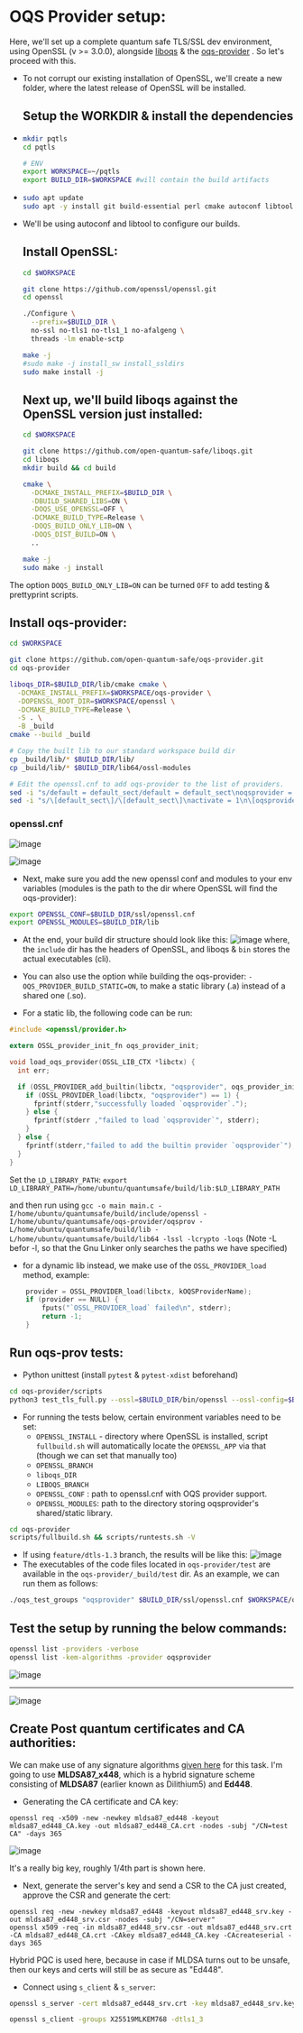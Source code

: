 # OQS Provider setup:

Here, we'll set up a complete quantum safe TLS/SSL dev environment, using OpenSSL (v >= 3.0.0), alongside [liboqs](https://github.com/open-quantum-safe/liboqs) & the [oqs-provider](https://github.com/open-quantum-safe/oqs-provider) . So let's proceed with this.

- To not corrupt our existing installation of OpenSSL, we'll create a new folder, where the latest release of OpenSSL will be installed.

  ## Setup the WORKDIR & install the dependencies
- ```sh
  mkdir pqtls
  cd pqtls

  # ENV
  export WORKSPACE=~/pqtls 
  export BUILD_DIR=$WORKSPACE #will contain the build artifacts
  ```
- ```sh
  sudo apt update
  sudo apt -y install git build-essential perl cmake autoconf libtool zlib1g-dev
  ```
- We'll be using autoconf and libtool to configure our builds.

  ## Install OpenSSL:
  ```sh
  cd $WORKSPACE
  
  git clone https://github.com/openssl/openssl.git
  cd openssl
  
  ./Configure \
    --prefix=$BUILD_DIR \
    no-ssl no-tls1 no-tls1_1 no-afalgeng \
    threads -lm enable-sctp
  
  make -j
  #sudo make -j install_sw install_ssldirs
  sudo make install -j
  ```

  ## Next up, we'll build liboqs against the OpenSSL version just installed:
  ```sh
  cd $WORKSPACE

  git clone https://github.com/open-quantum-safe/liboqs.git
  cd liboqs
  mkdir build && cd build
  
  cmake \
    -DCMAKE_INSTALL_PREFIX=$BUILD_DIR \
    -DBUILD_SHARED_LIBS=ON \
    -DOQS_USE_OPENSSL=OFF \
    -DCMAKE_BUILD_TYPE=Release \
    -DOQS_BUILD_ONLY_LIB=ON \
    -DOQS_DIST_BUILD=ON \
    ..
  
  make -j
  sudo make -j install
  ```
The option `DOQS_BUILD_ONLY_LIB=ON` can be turned `OFF` to add testing & prettyprint scripts. 
 ## Install oqs-provider:
  ```sh
  cd $WORKSPACE

  git clone https://github.com/open-quantum-safe/oqs-provider.git
  cd oqs-provider
  
  liboqs_DIR=$BUILD_DIR/lib/cmake cmake \
    -DCMAKE_INSTALL_PREFIX=$WORKSPACE/oqs-provider \
    -DOPENSSL_ROOT_DIR=$WORKSPACE/openssl \
    -DCMAKE_BUILD_TYPE=Release \
    -S . \
    -B _build
  cmake --build _build
  
  # Copy the built lib to our standard workspace build dir
  cp _build/lib/* $BUILD_DIR/lib/
  cp _build/lib/* $BUILD_DIR/lib64/ossl-modules
  
  # Edit the openssl.cnf to add oqs-provider to the list of providers.
  sed -i "s/default = default_sect/default = default_sect\noqsprovider = oqsprovider_sect/g" $BUILD_DIR/ssl/openssl.cnf &&
  sed -i "s/\[default_sect\]/\[default_sect\]\nactivate = 1\n\[oqsprovider_sect\]\nactivate = 1\n/g" $BUILD_DIR/ssl/openssl.cnf

```
### openssl.cnf
![image](https://github.com/lakshya-chopra/openssl_installation/assets/77010972/18be795b-c395-41e5-82c6-97c7c1448861)

![image](https://github.com/user-attachments/assets/5b0f1437-528d-4998-b4dc-b46db472f570)

- Next, make sure you add the new openssl conf and modules to your env variables (modules is the path to the dir where OpenSSL will find the oqs-provider):
```sh
export OPENSSL_CONF=$BUILD_DIR/ssl/openssl.cnf
export OPENSSL_MODULES=$BUILD_DIR/lib
```

- At the end, your build dir structure should look like this:
![image](https://github.com/lakshya-chopra/openssl_installation/assets/77010972/88874c44-72f6-4379-8e8f-e0a0b2345b11)
where, the `include` dir has the headers of OpenSSL, and liboqs & `bin` stores the actual executables (cli).

- You can also use the option while building the oqs-provider: ```-OQS_PROVIDER_BUILD_STATIC=ON```, to make a static library (.a) instead of a shared one (.so).
- For a static lib, the following code can be run:
```c
#include <openssl/provider.h>

extern OSSL_provider_init_fn oqs_provider_init;

void load_oqs_provider(OSSL_LIB_CTX *libctx) {
  int err;

  if (OSSL_PROVIDER_add_builtin(libctx, "oqsprovider", oqs_provider_init) == 1) {
    if (OSSL_PROVIDER_load(libctx, "oqsprovider") == 1) {
      fprintf(stderr,"successfully loaded `oqsprovider`.");
    } else {
      fprintf(stderr ,"failed to load `oqsprovider`", stderr);
    }
  } else {
    fprintf(stderr,"failed to add the builtin provider `oqsprovider`");
  }
}
```
Set the `LD_LIBRARY_PATH`:  ```export LD_LIBRARY_PATH=/home/ubuntu/quantumsafe/build/lib:$LD_LIBRARY_PATH``` 

and then run using ```gcc -o main main.c -I/home/ubuntu/quantumsafe/build/include/openssl -I/home/ubuntu/quantumsafe/oqs-provider/oqsprov -L/home/ubuntu/quantumsafe/build/lib -L/home/ubuntu/quantumsafe/build/lib64 -lssl -lcrypto -loqs``` (Note -L befor -l, so that the Gnu Linker only searches the paths we have specified)

- for a dynamic lib instead, we make use of the `OSSL_PROVIDER_load` method, example:
```c
    provider = OSSL_PROVIDER_load(libctx, kOQSProviderName);
    if (provider == NULL) {
        fputs("`OSSL_PROVIDER_load` failed\n", stderr);
        return -1;
    }
```

## Run oqs-prov tests:
- Python unittest (install `pytest` & `pytest-xdist` beforehand)
```sh
cd oqs-provider/scripts
python3 test_tls_full.py --ossl=$BUILD_DIR/bin/openssl --ossl-config=$BUILD_DIR/ssl/openssl.cnf --test-artifacts-dir=$WORKSPACE/oqs-provider/scripts/artifacts -n $nproc
```
- For running the tests below, certain environment variables need to be set:
  - `OPENSSL_INSTALL` - directory where OpenSSL is installed, script `fullbuild.sh` will automatically locate the `OPENSSL_APP` via that (though we can set that manually too)
  - `OPENSSL_BRANCH`
  - `liboqs_DIR`
  - `LIBOQS_BRANCH`
  - `OPENSSL_CONF` : path to openssl.cnf with OQS provider support.
  - `OPENSSL_MODULES`: path to the directory storing oqsprovider's shared/static library.
```sh
cd oqs-provider
scripts/fullbuild.sh && scripts/runtests.sh -V
```
- If using `feature/dtls-1.3` branch, the results will be like this:
![image](https://github.com/user-attachments/assets/26f0c9cd-10d4-4733-8725-5843fe887365)
- The executables of the code files located in `oqs-provider/test` are available in the `oqs-provider/_build/test` dir. As an example, we can run them as follows:
```sh
./oqs_test_groups "oqsprovider" $BUILD_DIR/ssl/openssl.cnf $WORKSPACE/oqs-provider/test
```

## Test the setup by running the below commands:
```sh
openssl list -providers -verbose
openssl list -kem-algorithms -provider oqsprovider
```

![image](https://github.com/lakshya-chopra/openssl_installation/assets/77010972/9fcae985-243b-4c98-b055-a90f0622955c) <br/> <hr/>
![image](https://github.com/lakshya-chopra/openssl_installation/assets/77010972/70112cc1-f6a7-4bc7-874c-db66a8a1ef8e)

## Create Post quantum certificates and CA authorities:
We can make use of any signature algorithms [given here](https://github.com/open-quantum-safe/oqs-provider/blob/main/ALGORITHMS.md) for this task. I'm going to use **MLDSA87_x448**, which is a hybrid signature scheme consisting of **MLDSA87** (earlier known as Dilithium5) and **Ed448**. 

- Generating the CA certificate and CA key:
```
openssl req -x509 -new -newkey mldsa87_ed448 -keyout mldsa87_ed448_CA.key -out mldsa87_ed448_CA.crt -nodes -subj "/CN=test CA" -days 365 
```
![image](https://github.com/user-attachments/assets/9fabe65b-945a-49f7-a8ba-b897d5d05b1f)

It's a really big key, roughly 1/4th part is shown here.

- Next, generate the server's key and send a CSR to the CA just created, approve the CSR and generate the cert:
```
openssl req -new -newkey mldsa87_ed448 -keyout mldsa87_ed448_srv.key -out mldsa87_ed448_srv.csr -nodes -subj "/CN=server"
openssl x509 -req -in mldsa87_ed448_srv.csr -out mldsa87_ed448_srv.crt -CA mldsa87_ed448_CA.crt -CAkey mldsa87_ed448_CA.key -CAcreateserial -days 365
```
Hybrid PQC is used here, because in case if MLDSA turns out to be unsafe, then our keys and certs will still be as secure as "Ed448".

- Connect using `s_client` & `s_server`:
```sh
openssl s_server -cert mldsa87_ed448_srv.crt -key mldsa87_ed448_srv.key -dtls1_3 -groups X25519MLKEM768
```
```sh
openssl s_client -groups X25519MLKEM768 -dtls1_3
```



